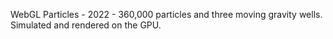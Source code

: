 WebGL Particles - 2022 - 360,000 particles and three moving gravity wells. Simulated and rendered on the GPU.